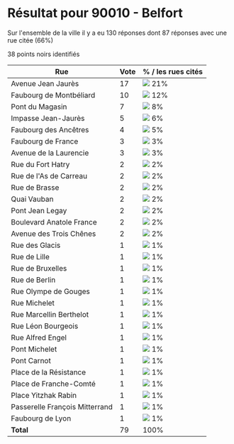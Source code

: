 # Résultat pour 90010 - Belfort

Sur l'ensemble de la ville il y a eu 130 réponses dont 87 réponses avec une rue citée (66%)

38 points noirs identifiés

| Rue | Vote | % / les rues cités|
|-----|------|-------------------|
| Avenue Jean Jaurès | 17 | <img src="../../img/bar_21.gif" />&nbsp;21%|
| Faubourg de Montbéliard | 10 | <img src="../../img/bar_12.gif" />&nbsp;12%|
| Pont du Magasin | 7 | <img src="../../img/bar_8.gif" />&nbsp;8%|
| Impasse Jean-Jaurès | 5 | <img src="../../img/bar_6.gif" />&nbsp;6%|
| Faubourg des Ancêtres | 4 | <img src="../../img/bar_5.gif" />&nbsp;5%|
| Faubourg de France | 3 | <img src="../../img/bar_3.gif" />&nbsp;3%|
| Avenue de la Laurencie | 3 | <img src="../../img/bar_3.gif" />&nbsp;3%|
| Rue du Fort Hatry | 2 | <img src="../../img/bar_2.gif" />&nbsp;2%|
| Rue de l'As de Carreau | 2 | <img src="../../img/bar_2.gif" />&nbsp;2%|
| Rue de Brasse | 2 | <img src="../../img/bar_2.gif" />&nbsp;2%|
| Quai Vauban | 2 | <img src="../../img/bar_2.gif" />&nbsp;2%|
| Pont Jean Legay | 2 | <img src="../../img/bar_2.gif" />&nbsp;2%|
| Boulevard Anatole France | 2 | <img src="../../img/bar_2.gif" />&nbsp;2%|
| Avenue des Trois Chênes | 2 | <img src="../../img/bar_2.gif" />&nbsp;2%|
| Rue des Glacis | 1 | <img src="../../img/bar_1.gif" />&nbsp;1%|
| Rue de Lille | 1 | <img src="../../img/bar_1.gif" />&nbsp;1%|
| Rue de Bruxelles | 1 | <img src="../../img/bar_1.gif" />&nbsp;1%|
| Rue de Berlin | 1 | <img src="../../img/bar_1.gif" />&nbsp;1%|
| Rue Olympe de Gouges | 1 | <img src="../../img/bar_1.gif" />&nbsp;1%|
| Rue Michelet | 1 | <img src="../../img/bar_1.gif" />&nbsp;1%|
| Rue Marcellin Berthelot | 1 | <img src="../../img/bar_1.gif" />&nbsp;1%|
| Rue Léon Bourgeois | 1 | <img src="../../img/bar_1.gif" />&nbsp;1%|
| Rue Alfred Engel | 1 | <img src="../../img/bar_1.gif" />&nbsp;1%|
| Pont Michelet | 1 | <img src="../../img/bar_1.gif" />&nbsp;1%|
| Pont Carnot | 1 | <img src="../../img/bar_1.gif" />&nbsp;1%|
| Place de la Résistance | 1 | <img src="../../img/bar_1.gif" />&nbsp;1%|
| Place de Franche-Comté | 1 | <img src="../../img/bar_1.gif" />&nbsp;1%|
| Place Yitzhak Rabin | 1 | <img src="../../img/bar_1.gif" />&nbsp;1%|
| Passerelle François Mitterrand | 1 | <img src="../../img/bar_1.gif" />&nbsp;1%|
| Faubourg de Lyon | 1 | <img src="../../img/bar_1.gif" />&nbsp;1%|
| **Total** | 79 | 100%|
